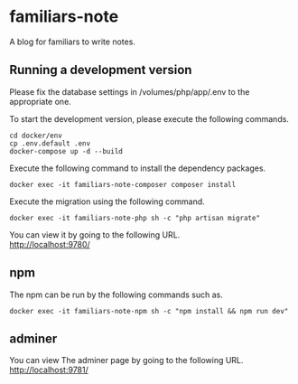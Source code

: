 # familiars-note
A blog for familiars to write notes.

## Running a development version
Please fix the database settings in /volumes/php/app/.env to the appropriate one.

To start the development version, please execute the following commands.
```
cd docker/env
cp .env.default .env
docker-compose up -d --build
```

Execute the following command to install the dependency packages.

```
docker exec -it familiars-note-composer composer install
```

Execute the migration using the following command.
```
docker exec -it familiars-note-php sh -c "php artisan migrate"
```

You can view it by going to the following URL.  
[http://localhost:9780/](http://localhost:9780/)

## npm
The npm can be run by the following commands such as.
```
docker exec -it familiars-note-npm sh -c "npm install && npm run dev"
```

## adminer
You can view The adminer page by going to the following URL.
[http://localhost:9781/](http://localhost:9781/)
